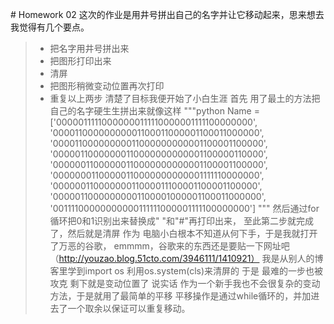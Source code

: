# Homework 02
这次的作业是用井号拼出自己的名字并让它移动起来，思来想去我觉得有几个要点。
> * 把名字用井号拼出来
> * 把图形打印出来
> * 清屏
> * 把图形稍微变动位置再次打印
> * 重复以上两步
清楚了目标我便开始了小白生涯
首先 用了最土的方法把自己的名字硬生生拼出来就像这样
"""python
Name = ['00000111110000000111110000001111100000000',
        '00001100000000001100011000001100011000000',
        '00001100000000011000000000001100001100000',
        '00000110000000110000000000001100000110000',
        '00000011000000110000000000001100001100000',
        '00000001100000110000000000001111110000000',
        '00000011000000011000011100001100001100000',
        '00000110000000001100001000001100011000000',
        '00111100000000000111111000001111100000000']
"""
然后通过for循环把0和1识别出来替换成" "和"#"再打印出来，
至此第二步就完成了，然后就是清屏
作为 电脑小白根本不知道从何下手，于是我就打开了万恶的谷歌，
emmmm，谷歌来的东西还是要贴一下网址吧（http://youzao.blog.51cto.com/3946111/1410921）
我是从别人的博客里学到import os 利用os.system(cls)来清屏的
于是 最难的一步也被攻克
剩下就是变动位置了
说实话 作为一个新手我也不会很复杂的变动方法，于是就用了最简单的平移
平移操作是通过while循环的，并加进去了一个取余以保证可以重复移动。
